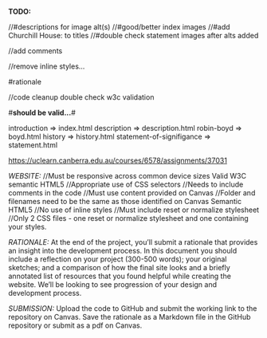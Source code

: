 **TODO:**

//#descriptions for image alt(s)
//#good/better index images
//#add Churchill House: to titles
//#double check statement images after alts added

//add comments

//remove inline styles...

#rationale

//code cleanup
double check w3c validation

#**should be valid...**#

introduction => index.html
description => description.html
robin-boyd => boyd.html
history => history.html
statement-of-signifigance => statement.html


https://uclearn.canberra.edu.au/courses/6578/assignments/37031

*WEBSITE:*
//Must be responsive across common device sizes
Valid W3C semantic HTML5
//Appropriate use of CSS selectors
//Needs to include comments in the code
//Must use content provided on Canvas
//Folder and filenames need to be the same as those identified on Canvas
Semantic HTML5
//No use of inline styles
//Must include reset or normalize stylesheet
//Only 2 CSS files - one reset or normalize stylesheet and one containing your styles.

*RATIONALE:*
At the end of the project, you’ll submit a rationale that provides an insight into the development process. In this document you should include a reflection on your project (300-500 words); your original sketches; and a comparison of how the final site looks and a briefly annotated list of resources that you found helpful while creating the website. We’ll be looking to see progression of your design and development process.

*SUBMISSION:*
Upload the code to GitHub and submit the working link to the repository on Canvas.
Save the rationale as a Markdown file in the GitHub repository or submit as a pdf on Canvas.
